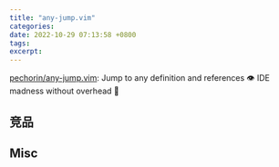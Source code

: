 ```yaml
---
title: "any-jump.vim"
categories: 
date: 2022-10-29 07:13:58 +0800
tags: 
excerpt: 
---
```





[pechorin/any-jump.vim](https://github.com/pechorin/any-jump.vim): Jump to any definition and references 👁 IDE madness without overhead 🚀


## 竞品




## Misc



